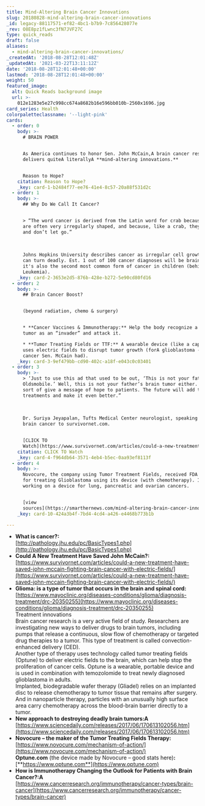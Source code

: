 ```yaml
---
title: Mind-Altering Brain Cancer Innovations
slug: 20180828-mind-altering-brain-cancer-innovations
_id: legacy-88117571-ef82-4bc1-b7b9-7c856428077e
_rev: O8E8pz1fLwnc3fN7JVF27C
type: quick_reads
draft: false
aliases:
  - mind-altering-brain-cancer-innovations/
_createdAt: '2018-08-28T12:01:48Z'
_updatedAt: '2021-03-22T13:11:12Z'
date: '2018-08-28T12:01:48+00:00'
lastmod: '2018-08-28T12:01:48+00:00'
weight: 50
featured_image:
  alt: Quick Reads background image
  url: >-
    012e1283e5e27c998cc674a8682b16e596bb010b-2560x1696.jpg
card_series: Health
colorpaletteclassname: '--light-pink'
cards:
  - order: 0
    body: >-
      # BRAIN POWER


      As America continues to honor Sen. John McCain,A brain cancer research
      delivers quiteA literallyA **mind-altering innovations.**


      Reason to Hope?
    citation: Reason to Hope?
    _key: card-1-b2484f77-ee76-41e4-8c57-20a88f531d2c
  - order: 1
    body: >-
      ## Why Do We Call It Cancer?


      > “The word cancer is derived from the Latin word for crab because cancers
      are often very irregularly shaped, and because, like a crab, they “grab on
      and don’t let go.”  
        
        
        
      Johns Hopkins University describes cancer as irregular cell growth that
      can turn deadly. Est. 1 out of 100 cancer diagnoses will be brain cancer;
      it's also the second most common form of cancer in children (behind
      Leukemia).
    _key: card-2-3653e2d5-876b-428e-b272-5e90cd80fd16
  - order: 2
    body: >-
      ## Brain Cancer Boost?


      (beyond radiation, chemo & surgery)


      * **Cancer Vaccines & Immunotherapy:** Help the body recognize a brain
      tumor as an “invader” and attack it.

      * **Tumor Treating Fields or TTF:** A wearable device (like a cap) that
      uses electric fields to disrupt tumor growth (forA glioblastoma -the
      cancer Sen. McCain had).
    _key: card-3-9ef479bb-cd90-402c-a18f-e043c0c03401
  - order: 3
    body: >-
      > ‘Just to use this ad that used to be out, ‘This is not your father’s
      Oldsmobile.’ Well, this is not your father’s brain tumor either. I want
      sort of give a message of hope to patients. The future will add to these
      treatments and make it even better.”  
        
        
        
      Dr. Suriya Jeyapalan, Tufts Medical Center neurologist, speaking about
      brain cancer to survivornet.com.


      [CLICK TO
      Watch](https://www.survivornet.com/articles/could-a-new-treatment-have-saved-john-mccain-fighting-brain-cancer-with-electric-fields/)
    citation: CLICK TO Watch
    _key: card-4-f964db64-3571-4eb4-b5ec-0aa93ef8113f
  - order: 4
    body: >-
      Novocure, the company using Tumor Treatment Fields, received FDA approval
      for treating Glioblastoma using its device (with chemotherapy). It's also
      working on a device for lung, pancreatic and ovarian cancers.


      [view
      sources](https://smarthernews.com/mind-altering-brain-cancer-innovations/)
    _key: card-10-424a3b4f-7bd4-4cd4-a426-e4468b773b1b

---
```

* **What is cancer?:**  
[http://pathology.jhu.edu/pc/BasicTypes1.php](http://pathology.jhu.edu/pc/BasicTypes1.php)
* **Could A New Treatment Have Saved John McCain?:**  
[https://www.survivornet.com/articles/could-a-new-treatment-have-saved-john-mccain-fighting-brain-cancer-with-electric-fields/](https://www.survivornet.com/articles/could-a-new-treatment-have-saved-john-mccain-fighting-brain-cancer-with-electric-fields/)
* **Glioma: is a type of tumor that occurs in the brain and spinal cord:**  
[https://www.mayoclinic.org/diseases-conditions/glioma/diagnosis-treatment/drc-20350255](https://www.mayoclinic.org/diseases-conditions/glioma/diagnosis-treatment/drc-20350255)  
Treatment innovations  
Brain cancer research is a very active field of study. Researchers are investigating new ways to deliver drugs to brain tumors, including pumps that release a continuous, slow flow of chemotherapy or targeted drug therapies to a tumor. This type of treatment is called convection-enhanced delivery (CED).  
Another type of therapy uses technology called tumor treating fields (Optune) to deliver electric fields to the brain, which can help stop the proliferation of cancer cells. Optune is a wearable, portable device and is used in combination with temozolomide to treat newly diagnosed glioblastoma in adults.  
Implanted, biodegradable wafer therapy (Gliadel) relies on an implanted disc to release chemotherapy to tumor tissue that remains after surgery. And in nanoparticle therapy, particles with an unusually high surface area carry chemotherapy across the blood-brain barrier directly to a tumor.
* **New approach to destroying deadly brain tumors:A**  
[https://www.sciencedaily.com/releases/2017/06/170613102056.htm](https://www.sciencedaily.com/releases/2017/06/170613102056.htm)
* **Novocure – the maker of the Tumor Treating Fields Therapy:** [https://www.novocure.com/mechanism-of-action/](https://www.novocure.com/mechanism-of-action/)  
**Optune.com** (the device made by Novocure – good stats here)**:**  
[**https://www.optune.com**](https://www.optune.com)
* **How is Immunotherapy Changing the Outlook for Patients with Brain Cancer?:A**  
[https://www.cancerresearch.org/immunotherapy/cancer-types/brain-cancer](https://www.cancerresearch.org/immunotherapy/cancer-types/brain-cancer)